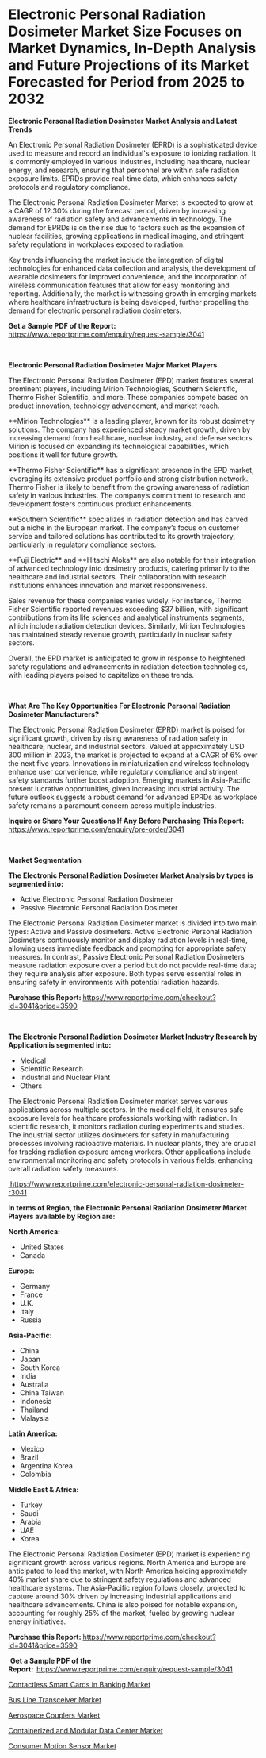 <p><h1>Electronic Personal Radiation Dosimeter Market Size Focuses on Market Dynamics, In-Depth Analysis and Future Projections of its Market Forecasted for Period from 2025 to 2032</h1></p><p><strong>Electronic Personal Radiation Dosimeter Market Analysis and Latest Trends</strong></p>
<p><p>An Electronic Personal Radiation Dosimeter (EPRD) is a sophisticated device used to measure and record an individual's exposure to ionizing radiation. It is commonly employed in various industries, including healthcare, nuclear energy, and research, ensuring that personnel are within safe radiation exposure limits. EPRDs provide real-time data, which enhances safety protocols and regulatory compliance.</p><p>The Electronic Personal Radiation Dosimeter Market is expected to grow at a CAGR of 12.30% during the forecast period, driven by increasing awareness of radiation safety and advancements in technology. The demand for EPRDs is on the rise due to factors such as the expansion of nuclear facilities, growing applications in medical imaging, and stringent safety regulations in workplaces exposed to radiation. </p><p>Key trends influencing the market include the integration of digital technologies for enhanced data collection and analysis, the development of wearable dosimeters for improved convenience, and the incorporation of wireless communication features that allow for easy monitoring and reporting. Additionally, the market is witnessing growth in emerging markets where healthcare infrastructure is being developed, further propelling the demand for electronic personal radiation dosimeters.</p></p>
<p><strong>Get a Sample PDF of the Report:&nbsp;</strong> <a href="https://www.reportprime.com/enquiry/request-sample/3041?utm_campaign=116&utm_medium=2&utm_source=Github&utm_content=ia&utm_term=18032025&utm_id=electronic-personal-radiation-dosimeter">https://www.reportprime.com/enquiry/request-sample/3041</a></p>
<p>&nbsp;</p>
<p><strong>Electronic Personal Radiation Dosimeter Major Market Players</strong></p>
<p><p>The Electronic Personal Radiation Dosimeter (EPD) market features several prominent players, including Mirion Technologies, Southern Scientific, Thermo Fisher Scientific, and more. These companies compete based on product innovation, technology advancement, and market reach.</p><p>**Mirion Technologies** is a leading player, known for its robust dosimetry solutions. The company has experienced steady market growth, driven by increasing demand from healthcare, nuclear industry, and defense sectors. Mirion is focused on expanding its technological capabilities, which positions it well for future growth.</p><p>**Thermo Fisher Scientific** has a significant presence in the EPD market, leveraging its extensive product portfolio and strong distribution network. Thermo Fisher is likely to benefit from the growing awareness of radiation safety in various industries. The company’s commitment to research and development fosters continuous product enhancements.</p><p>**Southern Scientific** specializes in radiation detection and has carved out a niche in the European market. The company’s focus on customer service and tailored solutions has contributed to its growth trajectory, particularly in regulatory compliance sectors.</p><p>**Fuji Electric** and **Hitachi Aloka** are also notable for their integration of advanced technology into dosimetry products, catering primarily to the healthcare and industrial sectors. Their collaboration with research institutions enhances innovation and market responsiveness.</p><p>Sales revenue for these companies varies widely. For instance, Thermo Fisher Scientific reported revenues exceeding $37 billion, with significant contributions from its life sciences and analytical instruments segments, which include radiation detection devices. Similarly, Mirion Technologies has maintained steady revenue growth, particularly in nuclear safety sectors.</p><p>Overall, the EPD market is anticipated to grow in response to heightened safety regulations and advancements in radiation detection technologies, with leading players poised to capitalize on these trends.</p></p>
<p>&nbsp;</p>
<p><strong>What Are The Key Opportunities For Electronic Personal Radiation Dosimeter Manufacturers?</strong></p>
<p><p>The Electronic Personal Radiation Dosimeter (EPRD) market is poised for significant growth, driven by rising awareness of radiation safety in healthcare, nuclear, and industrial sectors. Valued at approximately USD 300 million in 2023, the market is projected to expand at a CAGR of 6% over the next five years. Innovations in miniaturization and wireless technology enhance user convenience, while regulatory compliance and stringent safety standards further boost adoption. Emerging markets in Asia-Pacific present lucrative opportunities, given increasing industrial activity. The future outlook suggests a robust demand for advanced EPRDs as workplace safety remains a paramount concern across multiple industries.</p></p>
<p><strong>Inquire or Share Your Questions If Any Before Purchasing This Report:</strong> <a href="https://www.reportprime.com/enquiry/pre-order/3041?utm_campaign=116&utm_medium=2&utm_source=Github&utm_content=ia&utm_term=18032025&utm_id=electronic-personal-radiation-dosimeter">https://www.reportprime.com/enquiry/pre-order/3041</a></p>
<p>&nbsp;</p>
<p><strong>Market Segmentation</strong></p>
<p><strong>The Electronic Personal Radiation Dosimeter Market Analysis by types is segmented into:</strong></p>
<p><ul><li>Active Electronic Personal Radiation Dosimeter</li><li>Passive Electronic Personal Radiation Dosimeter</li></ul></p>
<p><p>The Electronic Personal Radiation Dosimeter market is divided into two main types: Active and Passive dosimeters. Active Electronic Personal Radiation Dosimeters continuously monitor and display radiation levels in real-time, allowing users immediate feedback and prompting for appropriate safety measures. In contrast, Passive Electronic Personal Radiation Dosimeters measure radiation exposure over a period but do not provide real-time data; they require analysis after exposure. Both types serve essential roles in ensuring safety in environments with potential radiation hazards.</p></p>
<p><strong>Purchase this Report:&nbsp;</strong><a href="https://www.reportprime.com/checkout?id=3041&price=3590&utm_campaign=116&utm_medium=2&utm_source=Github&utm_content=ia&utm_term=18032025&utm_id=electronic-personal-radiation-dosimeter">https://www.reportprime.com/checkout?id=3041&price=3590</a></p>
<p>&nbsp;</p>
<p><strong>The Electronic Personal Radiation Dosimeter Market Industry Research by Application is segmented into:</strong></p>
<p><ul><li>Medical</li><li>Scientific Research</li><li>Industrial and Nuclear Plant</li><li>Others</li></ul></p>
<p><p>The Electronic Personal Radiation Dosimeter market serves various applications across multiple sectors. In the medical field, it ensures safe exposure levels for healthcare professionals working with radiation. In scientific research, it monitors radiation during experiments and studies. The industrial sector utilizes dosimeters for safety in manufacturing processes involving radioactive materials. In nuclear plants, they are crucial for tracking radiation exposure among workers. Other applications include environmental monitoring and safety protocols in various fields, enhancing overall radiation safety measures.</p></p>
<p><a href="https://www.reportprime.com/electronic-personal-radiation-dosimeter-r3041?utm_campaign=116&utm_medium=2&utm_source=Github&utm_content=ia&utm_term=18032025&utm_id=electronic-personal-radiation-dosimeter">&nbsp;https://www.reportprime.com/electronic-personal-radiation-dosimeter-r3041</a></p>
<p><strong>In terms of Region, the Electronic Personal Radiation Dosimeter Market Players available by Region are:</strong></p>
<p>
    <p> <strong> North America: </strong>
        <ul>
            <li>United States</li>
            <li>Canada</li>
        </ul>
        </p> 
    <p> <strong> Europe: </strong>
        <ul>
            <li>Germany</li>
            <li>France</li>
            <li>U.K.</li>
            <li>Italy</li>
            <li>Russia</li>
        </ul>
        </p> 
    <p> <strong> Asia-Pacific: </strong>
        <ul>
            <li>China</li>
            <li>Japan</li>
            <li>South Korea</li>
            <li>India</li>
            <li>Australia</li>
            <li>China Taiwan</li>
            <li>Indonesia</li>
            <li>Thailand</li>
            <li>Malaysia</li>
        </ul>
        </p> 
    <p> <strong> Latin America: </strong>
        <ul>
            <li>Mexico</li>
            <li>Brazil</li>
            <li>Argentina Korea</li>
            <li>Colombia</li>
        </ul>
        </p> 
    <p> <strong> Middle East & Africa: </strong>
        <ul>
            <li>Turkey</li>
            <li>Saudi</li>
            <li>Arabia</li>
            <li>UAE</li>
            <li>Korea</li>
        </ul>
    </p>
    </p>
<p><p>The Electronic Personal Radiation Dosimeter (EPD) market is experiencing significant growth across various regions. North America and Europe are anticipated to lead the market, with North America holding approximately 40% market share due to stringent safety regulations and advanced healthcare systems. The Asia-Pacific region follows closely, projected to capture around 30% driven by increasing industrial applications and healthcare advancements. China is also poised for notable expansion, accounting for roughly 25% of the market, fueled by growing nuclear energy initiatives.</p></p>
<p><strong>Purchase this Report: </strong><a href="https://www.reportprime.com/checkout?id=3041&price=3590&utm_campaign=116&utm_medium=2&utm_source=Github&utm_content=ia&utm_term=18032025&utm_id=electronic-personal-radiation-dosimeter">https://www.reportprime.com/checkout?id=3041&price=3590</a></p>
<p>&nbsp;<strong>Get a Sample PDF of the Report:&nbsp;&nbsp;</strong><a href="https://www.reportprime.com/enquiry/request-sample/3041?utm_campaign=116&utm_medium=2&utm_source=Github&utm_content=ia&utm_term=18032025&utm_id=electronic-personal-radiation-dosimeter">https://www.reportprime.com/enquiry/request-sample/3041</a></p>
<p><strong></strong></p>
<p><p><a href="https://github.com/efialiurca/Market-Research-Report-List-1/blob/main/contactless-smart-cards-in-banking-market.md?utm_campaign=116&utm_medium=2&utm_source=Github&utm_content=ia&utm_term=18032025&utm_id=electronic-personal-radiation-dosimeter">Contactless Smart Cards in Banking Market</a></p><p><a href="https://github.com/motanafraxer/Market-Research-Report-List-1/blob/main/bus-line-transceiver-market.md?utm_campaign=116&utm_medium=2&utm_source=Github&utm_content=ia&utm_term=18032025&utm_id=electronic-personal-radiation-dosimeter">Bus Line Transceiver Market</a></p><p><a href="https://github.com/bramsklizas/Market-Research-Report-List-1/blob/main/aerospace-couplers-market.md?utm_campaign=116&utm_medium=2&utm_source=Github&utm_content=ia&utm_term=18032025&utm_id=electronic-personal-radiation-dosimeter">Aerospace Couplers Market</a></p><p><a href="https://github.com/oshodikurc/Market-Research-Report-List-1/blob/main/containerized-and-modular-data-center-market.md?utm_campaign=116&utm_medium=2&utm_source=Github&utm_content=ia&utm_term=18032025&utm_id=electronic-personal-radiation-dosimeter">Containerized and Modular Data Center Market</a></p><p><a href="https://github.com/noppbebawy/Market-Research-Report-List-1/blob/main/consumer-motion-sensor-market.md?utm_campaign=116&utm_medium=2&utm_source=Github&utm_content=ia&utm_term=18032025&utm_id=electronic-personal-radiation-dosimeter">Consumer Motion Sensor Market</a></p></p>